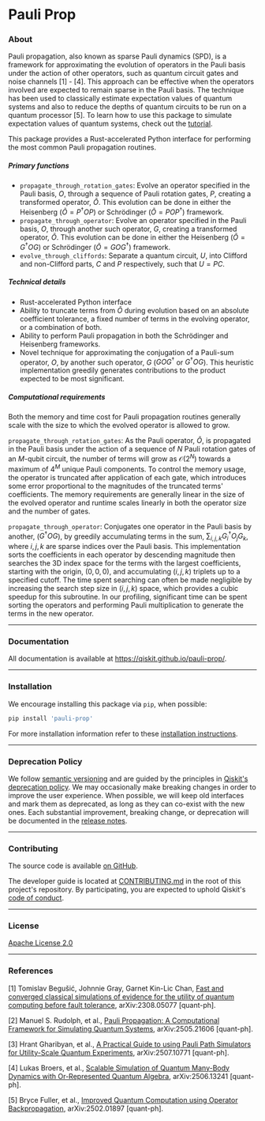# Pauli Prop

### About

Pauli propagation, also known as sparse Pauli dynamics (SPD), is a framework for approximating the
evolution of operators in the Pauli basis under the action of other operators, such as quantum
circuit gates and noise channels [1] - [4]. This approach can be effective when the operators
involved are expected to remain sparse in the Pauli basis. The technique has been used to classically
estimate expectation values of quantum systems and also to reduce the depths of quantum circuits to
be run on a quantum processor [5]. To learn how to use this package to simulate expectation values of
quantum systems, check out the [tutorial](https://github.com/Qiskit/pauli-prop/tree/main/docs/tutorials/simulate_kicked_ising.ipynb).

This package provides a Rust-accelerated Python interface for performing the most common Pauli
propagation routines.

##### Primary functions

- ``propagate_through_rotation_gates``: Evolve an operator specified in the Pauli basis, $O$, through a
sequence of Pauli rotation gates, $P$, creating a transformed operator, $\tilde{O}$. This evolution
can be done in either the Heisenberg ($\tilde{O} = P^{\dagger}OP$) or Schrödinger ($\tilde{O} = POP^{\dagger}$)
framework.
- ``propagate_through_operator``: Evolve an operator specified in the Pauli basis, $O$, through
another such operator, $G$, creating a transformed operator, $\tilde{O}$. This evolution can be done
in either the Heisenberg ($\tilde{O} = G^{\dagger}OG$) or Schrödinger ($\tilde{O} = GOG^{\dagger}$)
framework.
- ``evolve_through_cliffords``: Separate a quantum circuit, $U$, into Clifford and non-Clifford
parts, $C$ and $P$ respectively, such that $U = PC$.

##### Technical details

- Rust-accelerated Python interface
- Ability to truncate terms from $\tilde{O}$ during evolution based on an absolute coefficient
tolerance, a fixed number of terms in the evolving operator, or a combination of both.
- Ability to perform Pauli propagation in both the Schrödinger and Heisenberg frameworks.
- Novel technique for approximating the conjugation of a Pauli-sum operator, $O$, by another such
operator, $G$ ($GOG^{\dagger}$ or $G^{\dagger}OG$). This heuristic implementation greedily
generates contributions to the product expected to be most significant.

##### Computational requirements

Both the memory and time cost for Pauli propagation routines generally scale with the size to which
the evolved operator is allowed to grow.

``propagate_through_rotation_gates``: As the Pauli operator, $\tilde{O}$, is propagated in the Pauli
basis under the action of a sequence of $N$ Pauli rotation gates of an $M$-qubit circuit, the number
of terms will grow as $\mathcal{O}(2^{N})$ towards a maximum of $4^M$ unique Pauli components. To
control the memory usage, the operator is truncated after application of each gate, which introduces
some error proportional to the magnitudes of the truncated terms' coefficients. The memory
requirements are generally linear in the size of the evolved operator and runtime scales linearly
in both the operator size and the number of gates.

``propagate_through_operator``: Conjugates one operator in the Pauli basis by another,
($G^{\dagger}OG$), by greedily accumulating terms in the sum, $\sum_{i,j,k}G^{\dagger}_iO_jG_k$,
where $i,j,k$ are sparse indices over the Pauli basis. This implementation sorts the coefficients in
each operator by descending magnitude then searches the 3D index space for the terms with the largest coefficients, starting with the origin, $(0, 0, 0)$, and accumulating $(i,j,k)$ triplets up to a specified cutoff. The time spent searching can often be made negligible by increasing the search step size in $(i,j,k)$ space, which provides a cubic speedup for this subroutine. In our profiling, significant time can be spent sorting the operators and performing Pauli multiplication to generate the terms in the new operator.

----------------------------------------------------------------------------------------------------

### Documentation

All documentation is available at https://qiskit.github.io/pauli-prop/.

----------------------------------------------------------------------------------------------------

### Installation

We encourage installing this package via `pip`, when possible:

```bash
pip install 'pauli-prop'
```

For more installation information refer to these [installation instructions](docs/install.rst).

----------------------------------------------------------------------------------------------------

### Deprecation Policy

We follow [semantic versioning](https://semver.org/) and are guided by the principles in
[Qiskit's deprecation policy](https://github.com/Qiskit/qiskit/blob/main/DEPRECATION.md).
We may occasionally make breaking changes in order to improve the user experience.
When possible, we will keep old interfaces and mark them as deprecated, as long as they can co-exist with the
new ones.
Each substantial improvement, breaking change, or deprecation will be documented in the
[release notes](https://qiskit.github.io/pauli-prop/release-notes.html).

----------------------------------------------------------------------------------------------------

### Contributing

The source code is available [on GitHub](https://github.com/Qiskit/pauli-prop).

The developer guide is located at [CONTRIBUTING.md](https://github.com/Qiskit/pauli-prop/blob/main/CONTRIBUTING.md)
in the root of this project's repository.
By participating, you are expected to uphold Qiskit's [code of conduct](https://github.com/Qiskit/qiskit/blob/main/CODE_OF_CONDUCT.md).

----------------------------------------------------------------------------------------------------

### License

[Apache License 2.0](LICENSE.txt)

----------------------------------------------------------------------------------------------------

### References

[1] Tomislav Begušić, Johnnie Gray, Garnet Kin-Lic Chan, [Fast and converged classical simulations of evidence for the utility of quantum computing before fault tolerance](https://arxiv.org/abs/2308.05077), arXiv:2308.05077 [quant-ph].

[2] Manuel S. Rudolph, et al., [Pauli Propagation: A Computational Framework for Simulating Quantum Systems](https://arxiv.org/abs/2505.21606), arXiv:2505.21606 [quant-ph].

[3] Hrant Gharibyan, et al., [A Practical Guide to using Pauli Path Simulators for Utility-Scale Quantum Experiments](https://arxiv.org/abs/2507.10771), arXiv:2507.10771 [quant-ph].

[4] Lukas Broers, et al., [Scalable Simulation of Quantum Many-Body Dynamics with Or-Represented Quantum Algebra](https://arxiv.org/abs/2506.13241), arXiv:2506.13241 [quant-ph].

[5] Bryce Fuller, et al., [Improved Quantum Computation using Operator Backpropagation](https://arxiv.org/abs/2502.01897), arXiv:2502.01897 [quant-ph].

